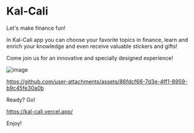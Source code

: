 # Kal-Cali

Let's make finance fun! 

In Kal-Cali app you can choose your favorite topics in finance, learn and enrich your knowledge and even receive valuable stickers and gifts!

Come join us for an innovative and specially designed experience!

![image](https://github.com/user-attachments/assets/d9890060-899e-4c65-9b07-c0440118df08)





https://github.com/user-attachments/assets/86fdcf66-7d3e-4ff1-8959-b9c45fe30a0b



Ready? Go!

https://kal-cali.vercel.app/

Enjoy!
